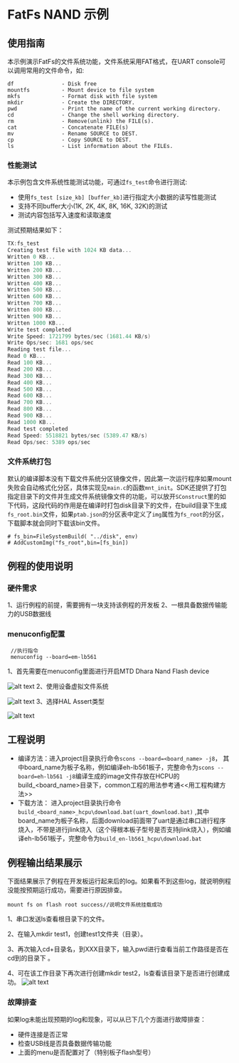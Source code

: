 # FatFs NAND 示例
## 使用指南
本示例演示FatFs的文件系统功能，文件系统采用FAT格式，在UART console可以调用常用的文件命令，如:

```
df               - Disk free
mountfs          - Mount device to file system
mkfs             - Format disk with file system
mkdir            - Create the DIRECTORY.
pwd              - Print the name of the current working directory.
cd               - Change the shell working directory.
rm               - Remove(unlink) the FILE(s).
cat              - Concatenate FILE(s)
mv               - Rename SOURCE to DEST.
cp               - Copy SOURCE to DEST.
ls               - List information about the FILEs.

```
### 性能测试
本示例包含文件系统性能测试功能，可通过`fs_test`命令进行测试:
- 使用`fs_test [size_kb] [buffer_kb]`进行指定大小数据的读写性能测试
- 支持不同buffer大小(1K, 2K, 4K, 8K, 16K, 32K)的测试
- 测试内容包括写入速度和读取速度

测试预期结果如下：
```c
TX:fs_test
Creating test file with 1024 KB data...
Written 0 KB...
Written 100 KB...
Written 200 KB...
Written 300 KB...
Written 400 KB...
Written 500 KB...
Written 600 KB...
Written 700 KB...
Written 800 KB...
Written 900 KB...
Written 1000 KB...
Write test completed
Write Speed: 1721799 bytes/sec (1681.44 KB/s)
Write Ops/sec: 1681 ops/sec
Reading test file...
Read 0 KB...
Read 100 KB...
Read 200 KB...
Read 300 KB...
Read 400 KB...
Read 500 KB...
Read 600 KB...
Read 700 KB...
Read 800 KB...
Read 900 KB...
Read 1000 KB...
Read test completed
Read Speed: 5518821 bytes/sec (5389.47 KB/s)
Read Ops/sec: 5389 ops/sec
```

### 文件系统打包

默认的编译脚本没有下载文件系统分区镜像文件，因此第一次运行程序如果mount失败会自动格式化分区，具体实现见`main.c`的函数`mnt_init`。SDK还提供了打包指定目录下的文件并生成文件系统镜像文件的功能，可以放开`SConstruct`里的如下代码，这段代码的作用是在编译时打包disk目录下的文件，在build目录下生成`fs_root.bin`文件，如果`ptab.json`的分区表中定义了`img`属性为`fs_root`的分区，下载脚本就会同时下载该bin文件。
      
```
# fs_bin=FileSystemBuild( "../disk", env)
# AddCustomImg("fs_root",bin=[fs_bin])
```
## 例程的使用说明
### 硬件需求
1、运行例程的前提，需要拥有一块支持该例程的开发板
2、一根具备数据传输能力的USB数据线
### menuconfig配置
```
 //执行指令
 menuconfig --board=em-lb561
```  
1、首先需要在menuconfig里面进行开启MTD Dhara Nand Flash device

![alt text](assets/file_system_1.png)
2、使用设备虚拟文件系统

![alt text](assets/file_system_2.png)
3、选择HAL Assert类型

![alt text](assets/file_system_3.png)

## 工程说明
- 编译方法：进入project目录执行命令`scons --board=<board_name> -j8`， 其中board_name为板子名称，例如编译eh-lb561板子，完整命令为`scons --board=eh-lb561 -j8`编译生成的image文件存放在HCPU的build_<board_name>目录下，common工程的用法参考通<<用工程构建方法>>
- 下载方法： 进入project目录执行命令`build_<board_name>_hcpu\download.bat(uart_download.bat)` ,其中board_name为板子名称，后面download前面带了uart是通过串口进行程序烧入，不带是进行jlink烧入（这个得根本板子型号是否支持jlink烧入），例如编译eh-lb561板子，完整命令为`build_en-lb561_hcpu\download.bat`

## 例程输出结果展示
下面结果展示了例程在开发板运行起来后的log。如果看不到这些log，就说明例程没能按预期运行成功，需要进行原因排查。
```
mount fs on flash root success//说明文件系统挂载成功
```
1、串口发送ls查看根目录下的文件。

2、在输入mkdir test1，创建test1文件夹（目录）。

3、再次输入cd+目录名，到XXX目录下，输入pwd进行查看当前工作路径是否在cd到的目录下 。

4、可在该工作目录下再次进行创建mkdir test2，ls查看该目录下是否进行创建成功。
![alt text](assets/file_system_log_1.png)
### 故障排查
如果log未能出现预期的log和现象，可以从已下几个方面进行故障排查：
* 硬件连接是否正常
* 检查USB线是否具备数据传输功能
* 上面的menu是否配置对了（特别板子flash型号）